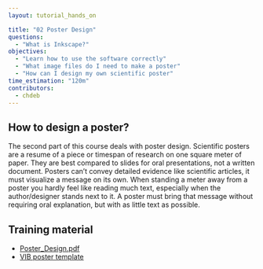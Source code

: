 ```yaml
---
layout: tutorial_hands_on

title: "02 Poster Design"
questions:
  - "What is Inkscape?"
objectives:
  - "Learn how to use the software correctly"
  - "What image files do I need to make a poster"
  - "How can I design my own scientific poster"
time_estimation: "120m"
contributors:
  - chdeb 
---
```


## How to design a poster?

The second part of this course deals with poster design. Scientific posters are a resume of a piece or timespan of research on one square meter of paper. 
They are best compared to slides for oral presentations, not a written document. Posters can’t convey detailed evidence like scientific articles, it must visualize a message on its own. 
When standing a meter away from a poster you hardly feel like reading much text, especially when the author/designer stands next to it. 
A poster must bring that message without requiring oral explanation, but with as little text as possible.

## Training material

 - [Poster_Design.pdf](http://data.bits.vib.be/pub/trainingen/Image_Ethics_Poster_Design/Poster_Design.pdf)
 - [VIB poster template](https://spoc.vib.be/)
